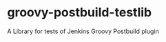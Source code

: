 groovy-postbuild-testlib
========================

A Library for tests of Jenkins Groovy Postbuild plugin
